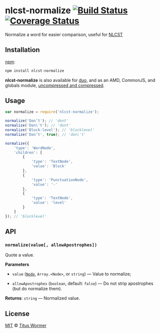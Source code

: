 # nlcst-normalize [![Build Status][travis-badge]][travis] [![Coverage Status][codecov-badge]][codecov]

Normalize a word for easier comparison, useful for [NLCST][nlcst]

## Installation

[npm][npm-install]:

```bash
npm install nlcst-normalize
```

**nlcst-normalize** is also available for [duo][duo-install], and as an
AMD, CommonJS, and globals module, [uncompressed and compressed][releases].

## Usage

```js
var normalize = require('nlcst-normalize');

normalize('Don’t'); // 'dont'
normalize('Don\'t'); // 'dont'
normalize('Block-level'); // 'blocklevel'
normalize('Don’t', true); // 'don\'t'

normalize({
    'type': 'WordNode',
    'children': [
        {
            'type': 'TextNode',
            'value': 'Block'
        },
        {
            'type': 'PunctuationNode',
            'value': '-'
        },
        {
            'type': 'TextNode',
            'value': 'level'
        }
    ]
}); // 'blocklevel'
```

## API

### `normalize(value[, allowApostrophes])`

Quote a value.

**Parameters**

*   `value` ([`Node`][nlcst-node], `Array.<Node>`, or `string`)
    — Value to normalize;

*   `allowApostrophes` (`boolean`, default: `false`)
    — Do not strip apostrophes (but do normalize them).

**Returns**: `string` — Normalized value.

## License

[MIT][license] © [Titus Wormer][author]

<!-- Definitions -->

[travis-badge]: https://img.shields.io/travis/wooorm/nlcst-normalize.svg

[travis]: https://travis-ci.org/wooorm/nlcst-normalize

[codecov-badge]: https://img.shields.io/codecov/c/github/wooorm/nlcst-normalize.svg

[codecov]: https://codecov.io/github/wooorm/nlcst-normalize

[npm-install]: https://docs.npmjs.com/cli/install

[duo-install]: http://duojs.org/#getting-started

[releases]: https://github.com/wooorm/nlcst-normalize/releases

[license]: LICENSE

[author]: http://wooorm.com

[nlcst]: https://github.com/wooorm/nlcst

[nlcst-node]: https://github.com/wooorm/nlcst#node
